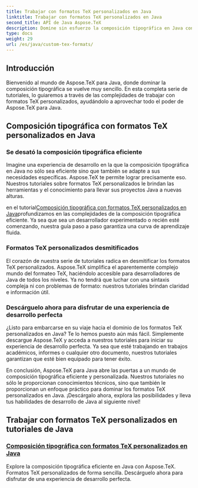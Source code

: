 ```yaml
---
title: Trabajar con formatos TeX personalizados en Java
linktitle: Trabajar con formatos TeX personalizados en Java
second_title: API de Java Aspose.TeX
description: Domine sin esfuerzo la composición tipográfica en Java con Aspose.TeX. Sumérgete en nuestros tutoriales sobre formatos TeX personalizados para disfrutar de un proceso de desarrollo fluido. ¡Descárgalo ahora y mejora tus habilidades de Java!
type: docs
weight: 29
url: /es/java/custom-tex-formats/
---
```

## Introducción

Bienvenido al mundo de Aspose.TeX para Java, donde dominar la composición tipográfica se vuelve muy sencillo. En esta completa serie de tutoriales, lo guiaremos a través de las complejidades de trabajar con formatos TeX personalizados, ayudándolo a aprovechar todo el poder de Aspose.TeX para Java.

## Composición tipográfica con formatos TeX personalizados en Java

### Se desató la composición tipográfica eficiente

Imagine una experiencia de desarrollo en la que la composición tipográfica en Java no sólo sea eficiente sino que también se adapte a sus necesidades específicas. Aspose.TeX te permite lograr precisamente eso. Nuestros tutoriales sobre formatos TeX personalizados le brindan las herramientas y el conocimiento para llevar sus proyectos Java a nuevas alturas.

 en el tutorial[Composición tipográfica con formatos TeX personalizados en Java](./typesetting-custom-tex-formats/)profundizamos en las complejidades de la composición tipográfica eficiente. Ya sea que sea un desarrollador experimentado o recién esté comenzando, nuestra guía paso a paso garantiza una curva de aprendizaje fluida.

### Formatos TeX personalizados desmitificados

El corazón de nuestra serie de tutoriales radica en desmitificar los formatos TeX personalizados. Aspose.TeX simplifica el aparentemente complejo mundo del formateo TeX, haciéndolo accesible para desarrolladores de Java de todos los niveles. Ya no tendrá que luchar con una sintaxis compleja ni con problemas de formato: nuestros tutoriales brindan claridad e información útil.

### Descárguelo ahora para disfrutar de una experiencia de desarrollo perfecta

¿Listo para embarcarse en su viaje hacia el dominio de los formatos TeX personalizados en Java? Te lo hemos puesto aún más fácil. Simplemente descargue Aspose.TeX y acceda a nuestros tutoriales para iniciar su experiencia de desarrollo perfecta. Ya sea que esté trabajando en trabajos académicos, informes o cualquier otro documento, nuestros tutoriales garantizan que esté bien equipado para tener éxito.

En conclusión, Aspose.TeX para Java abre las puertas a un mundo de composición tipográfica eficiente y personalizada. Nuestros tutoriales no sólo le proporcionan conocimientos técnicos, sino que también le proporcionan un enfoque práctico para dominar los formatos TeX personalizados en Java. ¡Descárgalo ahora, explora las posibilidades y lleva tus habilidades de desarrollo de Java al siguiente nivel!
## Trabajar con formatos TeX personalizados en tutoriales de Java
### [Composición tipográfica con formatos TeX personalizados en Java](./typesetting-custom-tex-formats/)
Explore la composición tipográfica eficiente en Java con Aspose.TeX. Formatos TeX personalizados de forma sencilla. Descárguelo ahora para disfrutar de una experiencia de desarrollo perfecta.